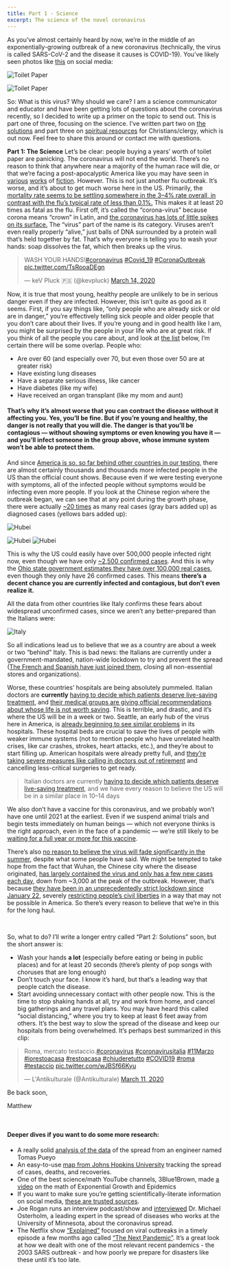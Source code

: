 ```yaml
---
title: Part 1 - Science
excerpt: The science of the novel coronavirus
---
```


As you’ve almost certainly heard by now, we’re in the middle of an exponentially-growing outbreak of a new coronavirus (technically, the virus is called SARS-CoV-2 and the disease it causes is COVID-19). You’ve likely seen photos like [this](https://www.miamiherald.com/news/nation-world/world/article241141236.html) on social media:

<img src="/assets/images/covid/tp.jpg" alt="Toilet Paper">

![Toilet Paper](/assets/images/covid/tp.jpg)

So: What is this virus? Why should we care? I am a science communicator and educator and have been getting lots of questions about the coronavirus recently, so I decided to write up a primer on the topic to send out. This is part one of three, focusing on the science. I’ve written part two on [the solutions](PartTwoSolutions.md) and part three on [spiritual resources](PartThreeSpirituality.md) for Christians/clergy, which is out now. Feel free to share this around or contact me with questions.

**Part 1: The Science**
Let’s be clear: people buying a years’ worth of toilet paper are panicking. The coronavirus will not end the world. There’s no reason to think that anywhere near a majority of the human race will die, or that we’re facing a post-apocalyptic America like you may have seen in [various](https://en.wikipedia.org/wiki/The_Stand) [works](https://en.wikipedia.org/wiki/Station_Eleven) of [fiction](https://www.syfy.com/syfywire/5-movies-people-win-for-your-coronavirus-quarantine).
However.
This is not just another flu outbreak. It’s worse, and it’s about to get much worse here in the US. Primarily, the [mortality rate seems to be settling somewhere in the 3–4% rate overall, in contrast with the flu’s typical rate of less than 0.1%.](https://www.who.int/docs/default-source/coronaviruse/situation-reports/20200306-sitrep-46-covid-19.pdf?sfvrsn=96b04adf_2) This makes it at least 20 times as fatal as the flu.
First off, it’s called the “corona-virus” because corona means “crown” in Latin, and [the coronavirus has lots of little spikes on its surface.](https://www.ijpr.org/post/older-adults-increased-risk-coronavirus-warns-jackson-county-health-official) The “virus” part of the name is its category. Viruses aren’t even really properly “alive,” just balls of DNA surrounded by a protein wall that’s held together by fat. That’s why everyone is telling you to wash your hands: soap dissolves the fat, which then breaks up the virus.
<blockquote class="twitter-tweet"><p lang="en" dir="ltr">WASH YOUR HANDS!<a href="https://twitter.com/hashtag/coronavirus?src=hash&amp;ref_src=twsrc%5Etfw">#coronavirus</a> <a href="https://twitter.com/hashtag/Covid_19?src=hash&amp;ref_src=twsrc%5Etfw">#Covid_19</a> <a href="https://twitter.com/hashtag/CoronaOutbreak?src=hash&amp;ref_src=twsrc%5Etfw">#CoronaOutbreak</a> <a href="https://t.co/TsRooaDEgn">pic.twitter.com/TsRooaDEgn</a></p>&mdash; keV Pluck 🇵🇸 (@kevpluck) <a href="https://twitter.com/kevpluck/status/1238657245203890178?ref_src=twsrc%5Etfw">March 14, 2020</a></blockquote> <script async src="https://platform.twitter.com/widgets.js" charset="utf-8"></script>

Now, it is true that most young, healthy people are unlikely to be in serious danger even if they are infected. However, this isn’t quite as good as it seems. First, if you say things like, “only people who are already sick or old are in danger,” you’re effectively telling sick people and older people that you don’t care about their lives. If you’re young and in good health like I am, you might be surprised by the people in your life who are at great risk. If you think of all the people you care about, and look at [the list](https://www.worldometers.info/coronavirus/coronavirus-age-sex-demographics/) below, I’m certain there will be some overlap. People who:
- Are over 60 (and especially over 70, but even those over 50 are at greater risk)
- Have existing lung diseases
- Have a separate serious illness, like cancer
- Have diabetes (like my wife)
- Have received an organ transplant (like my mom and aunt)

#### That’s why it’s almost worse that you can contract the disease without it affecting you. Yes, you’ll be fine. But if you’re young and healthy, the danger is not really that you will die. The danger is that you’ll be contagious — without showing symptoms or even knowing you have it — and you’ll infect someone in the group above, whose immune system won’t be able to protect them. ####


And since [America is so, so far behind other countries in our testing](https://www.vox.com/policy-and-politics/2020/3/13/21178289/confirmed-coronavirus-cases-us-countries-italy-iran-singapore-hong-kong), there are almost certainly thousands and thousands more infected people in the US than the official count shows. Because even if we were testing everyone with symptoms, all of the infected people without symptoms would be infecting even more people. If you look at the Chinese region where the outbreak began, we can see that at any point during the growth phase, there were actually [~20 times](https://medium.com/@tomaspueyo/coronavirus-act-today-or-people-will-die-f4d3d9cd99ca) as many real cases (gray bars added up) as diagnosed cases (yellows bars added up):

![Hubei](/assets/images/covid/hubei.png)

<img src="assets/images/covid/hubei.png" alt="Hubei">

<img src=".assets/images/covid/hubei.png" alt="Hubei">

This is why the US could easily have over 500,000 people infected right now, even though we have only [~2,500 confirmed cases](https://coronavirus.jhu.edu/map.html). And this is why the [Ohio state government estimates they have over 100,000 real cases](https://thehill.com/policy/healthcare/487329-ohio-health-official-estimates-100000-people-in-state-have-coronavirus), even though they only have 26 confirmed cases. This means **there’s a decent chance you are currently infected and contagious, but don’t even realize it.**

All the data from other countries like Italy confirms these fears about widespread unconfirmed cases, since we aren’t any better-prepared than the Italians were:

![Italy](/assets/images/covid/italy.png)

So all indications lead us to believe that we as a country are about a week or two “behind” Italy. This is bad news: the Italians are currently under a government-mandated, nation-wide lockdown to try and prevent the spread ([The French and Spanish have just joined them](https://www.bbc.com/news/world-europe-51892477), closing all non-essential stores and organizations).

Worse, these countries’ hospitals are being absolutely pummeled. Italian doctors are **currently** [having to decide which patients deserve live-saving treatment](https://www.theatlantic.com/ideas/archive/2020/03/who-gets-hospital-bed/607807/), and [their medical groups are giving official recommendations about whose life is not worth saving](https://twitter.com/Yascha_Mounk/status/1237731864233807872). This is terrible, and drastic, and it’s where the US will be in a week or two. Seattle, an early hub of the virus here in America, is [already beginning to see similar problems](https://theweek.com/speedreads/901695/seattlearea-hospital-italy-show-what-awaits-americas-health-care-system-coronavirus-surges) in its hospitals. These hospital beds are crucial to save the lives of people with weaker immune systems (not to mention people who have unrelated health crises, like car crashes, strokes, heart attacks, etc.), and they’re about to start filling up. American hospitals were already pretty full, and [they’re taking severe measures like calling in doctors out of retirement](https://apnews.com/6c9b9686c4af21b9984341d330073979) and cancelling less-critical surgeries to get ready.

> Italian doctors are currently [having to decide which patients deserve live-saving treatment](https://www.theatlantic.com/ideas/archive/2020/03/who-gets-hospital-bed/607807/), and we have every reason to believe the US will be in a similar place in 10–14 days

We also don’t have a vaccine for this coronavirus, and we probably won’t have one until 2021 at the earliest. Even if we suspend animal trials and begin tests immediately on human beings — which not everyone thinks is the right approach, even in the face of a pandemic — we’re still likely to be [waiting for a full year or more for this vaccine](https://www.scientificamerican.com/article/researchers-rush-to-test-coronavirus-vaccine-in-people/).

There’s also [no reason to believe the virus will fade significantly in the summer](https://ccdd.hsph.harvard.edu/will-covid-19-go-away-on-its-own-in-warmer-weather/), despite what some people have said. We might be tempted to take hope from the fact that Wuhan, the Chinese city where the disease originated, [has largely contained the virus and only has a few new cases each day](https://www.reuters.com/article/us-health-coronavirus-china/chinas-coronavirus-epicenter-of-wuhan-sees-single-digit-new-cases-for-second-day-idUSKBN2100BP), down from ~3,000 at the peak of the outbreak. However, that’s because [they have been in an unprecedentedly strict lockdown since January 22](https://time.com/5796425/china-coronavirus-lockdown/), severely [restricting people’s civil liberties](https://www.npr.org/sections/goatsandsoda/2020/03/03/809965742/personal-essay-from-wuhan-living-in-hell) in a way that may not be possible in America. So there’s every reason to believe that we’re in this for the long haul.

<br>

So, what to do? I’ll write a longer entry called “Part 2: Solutions” soon, but the short answer is:

- Wash your hands **a lot** (especially before eating or being in public places) and for at least 20 seconds (there’s plenty of pop songs with choruses that are long enough)
- Don’t touch your face. I know it’s hard, but that’s a leading way that people catch the disease.
- Start avoiding unnecessary contact with other people now. This is the time to stop shaking hands at all, try and work from home, and cancel big gatherings and any travel plans. You may have heard this called “social distancing,” where you try to keep at least 6 feet away from others. It’s the best way to slow the spread of the disease and keep our hospitals from being overwhelmed. It’s perhaps best summarized in this clip:

<blockquote class="twitter-tweet"><p lang="it" dir="ltr">Roma, mercato testaccio.<a href="https://twitter.com/hashtag/coronavirus?src=hash&amp;ref_src=twsrc%5Etfw">#coronavirus</a> <a href="https://twitter.com/hashtag/coronavirusitalia?src=hash&amp;ref_src=twsrc%5Etfw">#coronavirusitalia</a> <a href="https://twitter.com/hashtag/11Marzo?src=hash&amp;ref_src=twsrc%5Etfw">#11Marzo</a> <a href="https://twitter.com/hashtag/iorestoacasa?src=hash&amp;ref_src=twsrc%5Etfw">#iorestoacasa</a> <a href="https://twitter.com/hashtag/restoacasa?src=hash&amp;ref_src=twsrc%5Etfw">#restoacasa</a> <a href="https://twitter.com/hashtag/chiuderetutto?src=hash&amp;ref_src=twsrc%5Etfw">#chiuderetutto</a> <a href="https://twitter.com/hashtag/COVID19?src=hash&amp;ref_src=twsrc%5Etfw">#COVID19</a> <a href="https://twitter.com/hashtag/roma?src=hash&amp;ref_src=twsrc%5Etfw">#roma</a> <a href="https://twitter.com/hashtag/testaccio?src=hash&amp;ref_src=twsrc%5Etfw">#testaccio</a> <a href="https://t.co/wJBSf66Kyu">pic.twitter.com/wJBSf66Kyu</a></p>&mdash; L&#39;Antikulturale (@Antikulturale) <a href="https://twitter.com/Antikulturale/status/1237746266936926210?ref_src=twsrc%5Etfw">March 11, 2020</a></blockquote> <script async src="https://platform.twitter.com/widgets.js" charset="utf-8"></script>

Be back soon,

Matthew

<br>

#### Deeper dives if you want to do some more research:

- A really solid [analysis of the data](https://medium.com/@tomaspueyo/coronavirus-act-today-or-people-will-die-f4d3d9cd99ca) of the spread from an engineer named Tomas Pueyo
- An easy-to-use [map from Johns Hopkins University](https://coronavirus.jhu.edu/map.html) tracking the spread of cases, deaths, and recoveries.
- One of the best science/math YouTube channels, 3Blue1Brown, made [a video](https://www.youtube.com/watch?v=Kas0tIxDvrg) on the math of Exponential Growth and Epidemics
- If you want to make sure you’re getting scientifically-literate information on social media, [these are trusted sources](https://twitter.com/i/lists/1238878117919367168/members).
- Joe Rogan runs an interview podcast/show and [interviewed](https://www.youtube.com/watch?v=E3URhJx0NSw) Dr. Michael Osterholm, a leading expert in the spread of diseases who works at the University of Minnesota, about the coronavirus spread.
- The Netflix show [“Explained”](https://www.netflix.com/title/80216752) focused on viral outbreaks in a timely episode a few months ago called [“The Next Pandemic”](https://www.netflix.com/watch/81062202?tctx=0%2C3%2Ceeb16360-b0ac-4cf6-99e1-32fe0de50b51-98974952%2C%2C&trackId=14277283). It’s a great look at how we dealt with one of the most relevant recent pandemics - the 2003 SARS outbreak - and how poorly we prepare for disasters like these until it’s too late. 
